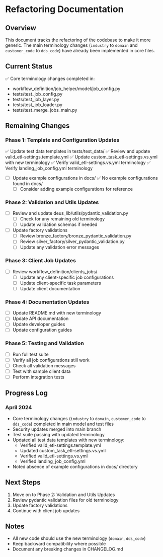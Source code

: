 # Refactoring Documentation

## Overview
This document tracks the refactoring of the codebase to make it more generic. The main terminology changes (`industry` to `domain` and `customer_code` to `dds_code`) have already been implemented in core files.

## Current Status
✅ Core terminology changes completed in:
- workflow_definition/job_helper/model/job_config.py
- tests/test_job_config.py
- tests/test_job_layer.py
- tests/test_job_loader.py
- tests/test_merge_jobs_main.py

## Remaining Changes

### Phase 1: Template and Configuration Updates
✅ Update test data templates in tests/test_data/
  ✅ Review and update valid_etl-settings.template.yml
  ✅ Update custom_task_etl-settings.vs.yml with new terminology
  ✅ Verify valid_etl-settings.vs.yml terminology
  ✅ Verify landing_job_config.yml terminology
- [ ] Update example configurations in docs/
  ✅ No example configurations found in docs/
  - [ ] Consider adding example configurations for reference

### Phase 2: Validation and Utils Updates
- [ ] Review and update deus_lib/utils/pydantic_validation.py
  - [ ] Check for any remaining old terminology
  - [ ] Update validation schemas if needed
- [ ] Update factory validations
  - [ ] Review bronze_factory/bronze_pydantic_validation.py
  - [ ] Review silver_factory/silver_pydantic_validation.py
  - [ ] Update any validation error messages

### Phase 3: Client Job Updates
- [ ] Review workflow_definition/clients_jobs/
  - [ ] Update any client-specific job configurations
  - [ ] Update client-specific task parameters
  - [ ] Update client documentation

### Phase 4: Documentation Updates
- [ ] Update README.md with new terminology
- [ ] Update API documentation
- [ ] Update developer guides
- [ ] Update configuration guides

### Phase 5: Testing and Validation
- [ ] Run full test suite
- [ ] Verify all job configurations still work
- [ ] Check all validation messages
- [ ] Test with sample client data
- [ ] Perform integration tests

## Progress Log

### April 2024
- Core terminology changes (`industry` to `domain`, `customer_code` to `dds_code`) completed in main model and test files
- Security updates merged into main branch
- Test suite passing with updated terminology
- Updated all test data templates with new terminology:
  - Verified valid_etl-settings.template.yml
  - Updated custom_task_etl-settings.vs.yml
  - Verified valid_etl-settings.vs.yml
  - Verified landing_job_config.yml
- Noted absence of example configurations in docs/ directory

## Next Steps
1. Move on to Phase 2: Validation and Utils Updates
2. Review pydantic validation files for old terminology
3. Update factory validations
4. Continue with client job updates

## Notes
- All new code should use the new terminology (`domain`, `dds_code`)
- Keep backward compatibility where possible
- Document any breaking changes in CHANGELOG.md 